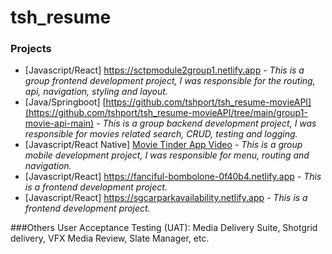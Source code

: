 # tsh_resume
### Projects
- [Javascript/React] https://sctpmodule2group1.netlify.app *- This is a group frontend development project, I was responsible for the routing, api, navigation, styling and layout.*
- [Java/Springboot] [https://github.com/tshport/tsh_resume-movieAPI](https://github.com/tshport/tsh_resume-movieAPI/tree/main/group1-movie-api-main) *- This is a group backend development project, I was responsible for movies related search, CRUD, testing and logging.*
- [Javascript/React Native] [Movie Tinder App Video](https://github.com/tshport/tsh_resume/blob/main/movie_tinder_s.mp4) *- This is a group mobile development project, I was responsible for menu, routing and navigation.*
- [Javascript/React] https://fanciful-bombolone-0f40b4.netlify.app *- This is a frontend development project.*
- [Javascript/React] https://sgcarparkavailability.netlify.app *- This is a frontend development project.*

###Others
User Acceptance Testing (UAT): Media Delivery Suite, Shotgrid delivery, VFX Media Review, Slate Manager, etc.
